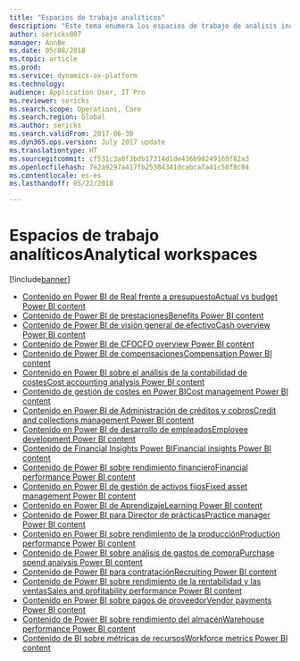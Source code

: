 ```yaml
---
title: "Espacios de trabajo analíticos"
description: "Este tema enumera los espacios de trabajo de análisis incrustados que están disponibles y trata los recursos donde puede obtener más información acerca de ellos."
author: sericks007
manager: AnnBe
ms.date: 05/08/2018
ms.topic: article
ms.prod: 
ms.service: dynamics-ax-platform
ms.technology: 
audience: Application User, IT Pro
ms.reviewer: sericks
ms.search.scope: Operations, Core
ms.search.region: Global
ms.author: sericks
ms.search.validFrom: 2017-06-30
ms.dyn365.ops.version: July 2017 update
ms.translationtype: HT
ms.sourcegitcommit: cf531c3a8f3bdb17314d1de436b98249169f82a3
ms.openlocfilehash: 7e2a9297a417fb25384341dcabcafa41c50f8c84
ms.contentlocale: es-es
ms.lasthandoff: 05/22/2018

---
```


# <a name="analytical-workspaces"></a><span data-ttu-id="a2337-103">Espacios de trabajo analíticos</span><span class="sxs-lookup"><span data-stu-id="a2337-103">Analytical workspaces</span></span>
[!include[banner](../includes/banner.md)]

- [<span data-ttu-id="a2337-104">Contenido en Power BI de Real frente a presupuesto</span><span class="sxs-lookup"><span data-stu-id="a2337-104">Actual vs budget Power BI content</span></span>](ledger-budgets-power-bi.md)
- [<span data-ttu-id="a2337-105">Contenido de Power BI de prestaciones</span><span class="sxs-lookup"><span data-stu-id="a2337-105">Benefits Power BI content</span></span>](benefits-power-bi.md)
- [<span data-ttu-id="a2337-106">Contenido de Power BI de visión general de efectivo</span><span class="sxs-lookup"><span data-stu-id="a2337-106">Cash overview Power BI content</span></span>](../../financials/cash-bank-management/Cash-Overview-Power-BI-content.md)
- [<span data-ttu-id="a2337-107">Contenido de Power BI de CFO</span><span class="sxs-lookup"><span data-stu-id="a2337-107">CFO overview Power BI content</span></span>](CFO-power-bi.md)
- [<span data-ttu-id="a2337-108">Contenido de Power BI de compensaciones</span><span class="sxs-lookup"><span data-stu-id="a2337-108">Compensation Power BI content</span></span>](compensation-power-bi.md)
- [<span data-ttu-id="a2337-109">Contenido en Power BI sobre el análisis de la contabilidad de costes</span><span class="sxs-lookup"><span data-stu-id="a2337-109">Cost accounting analysis Power BI content</span></span>](cost-accounting-analysis-content-pack.md) 
- [<span data-ttu-id="a2337-110">Contenido de gestión de costes en Power BI</span><span class="sxs-lookup"><span data-stu-id="a2337-110">Cost management Power BI content</span></span>](cost-management-content-pack.md)    
- [<span data-ttu-id="a2337-111">Contenido en Power BI de Administración de créditos y cobros</span><span class="sxs-lookup"><span data-stu-id="a2337-111">Credit and collections management Power BI content</span></span>](../../financials/accounts-receivable/credit-collections-power-bi.md)
- [<span data-ttu-id="a2337-112">Contenido en Power BI de desarrollo de empleados</span><span class="sxs-lookup"><span data-stu-id="a2337-112">Employee development Power BI content</span></span>](employee-development-PBI.md) 
- [<span data-ttu-id="a2337-113">Contenido de Financial Insights Power BI</span><span class="sxs-lookup"><span data-stu-id="a2337-113">Financial insights Power BI content</span></span>](financial-insights.md)
- [<span data-ttu-id="a2337-114">Contenido de Power BI sobre rendimiento financiero</span><span class="sxs-lookup"><span data-stu-id="a2337-114">Financial performance Power BI content</span></span>](financial-performance-power-bi-content-pack.md)
- [<span data-ttu-id="a2337-115">Contenido en Power BI de gestión de activos fijos</span><span class="sxs-lookup"><span data-stu-id="a2337-115">Fixed asset management Power BI content</span></span>](../../financials/fixed-assets/Fixed-asset-management-workspace.md)
- [<span data-ttu-id="a2337-116">Contenido en Power BI de Aprendizaje</span><span class="sxs-lookup"><span data-stu-id="a2337-116">Learning Power BI content</span></span>](learning-power-bi.md)
- [<span data-ttu-id="a2337-117">Contenido de Power BI para Director de prácticas</span><span class="sxs-lookup"><span data-stu-id="a2337-117">Practice manager Power BI content</span></span>](practice-manager-power-bi.md)
- [<span data-ttu-id="a2337-118">Contenido en Power BI sobre rendimiento de la producción</span><span class="sxs-lookup"><span data-stu-id="a2337-118">Production performance Power BI content</span></span>](production-performance-power-bi.md)
- [<span data-ttu-id="a2337-119">Contenido de Power BI sobre análisis de gastos de compra</span><span class="sxs-lookup"><span data-stu-id="a2337-119">Purchase spend analysis Power BI content</span></span>](purchase-content-pack-for-power-bi.md) 
- [<span data-ttu-id="a2337-120">Contenido de Power BI para contratación</span><span class="sxs-lookup"><span data-stu-id="a2337-120">Recruiting Power BI content</span></span>](recruiting-analysis-power-bi-content-pack.md) 
- [<span data-ttu-id="a2337-121">Contenido de Power BI sobre rendimiento de la rentabilidad y las ventas</span><span class="sxs-lookup"><span data-stu-id="a2337-121">Sales and profitability performance Power BI content</span></span>](sales-profitability-performance-content-pack.md)
- [<span data-ttu-id="a2337-122">Contenido en Power BI sobre pagos de proveedor</span><span class="sxs-lookup"><span data-stu-id="a2337-122">Vendor payments Power BI content</span></span>](../../financials/accounts-payable/Vendor-payments-workspace.md)
- [<span data-ttu-id="a2337-123">Contenido de Power BI sobre rendimiento del almacén</span><span class="sxs-lookup"><span data-stu-id="a2337-123">Warehouse performance Power BI content</span></span>](warehouse-power-bi-content.md)
- [<span data-ttu-id="a2337-124">Contenido de BI sobre métricas de recursos</span><span class="sxs-lookup"><span data-stu-id="a2337-124">Workforce metrics Power BI content</span></span>](workforce-analysis-power-bi-content-pack.md)  

